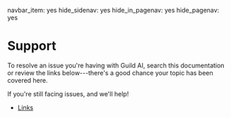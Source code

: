 navbar_item: yes
hide_sidenav: yes
hide_in_pagenav: yes
hide_pagenav: yes

# Support

To resolve an issue you're having with Guild AI, search this
documentation or review the links below---there's a good chance your
topic has been covered here.

If you're still facing issues, [](alias:open-an-issue) and we'll help!

- [Links](category:/#support)
